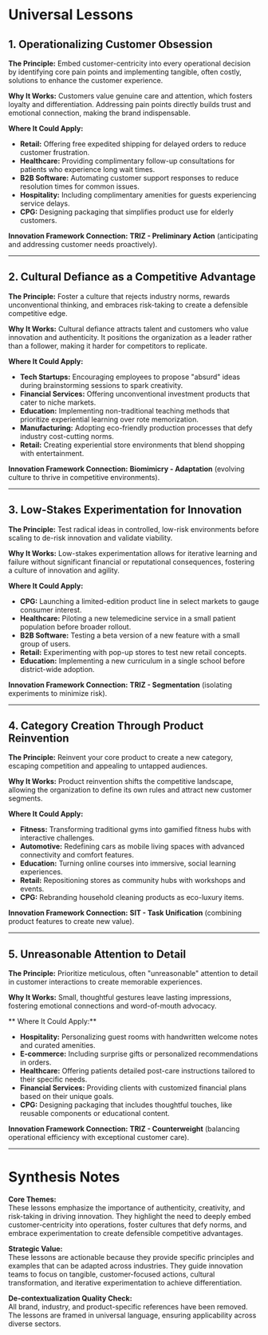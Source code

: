 # Universal Lessons

## 1. Operationalizing Customer Obsession

**The Principle:** Embed customer-centricity into every operational decision by identifying core pain points and implementing tangible, often costly, solutions to enhance the customer experience.

**Why It Works:** Customers value genuine care and attention, which fosters loyalty and differentiation. Addressing pain points directly builds trust and emotional connection, making the brand indispensable.

**Where It Could Apply:**  
- **Retail:** Offering free expedited shipping for delayed orders to reduce customer frustration.  
- **Healthcare:** Providing complimentary follow-up consultations for patients who experience long wait times.  
- **B2B Software:** Automating customer support responses to reduce resolution times for common issues.  
- **Hospitality:** Including complimentary amenities for guests experiencing service delays.  
- **CPG:** Designing packaging that simplifies product use for elderly customers.  

**Innovation Framework Connection:** **TRIZ - Preliminary Action** (anticipating and addressing customer needs proactively).

---

## 2. Cultural Defiance as a Competitive Advantage

**The Principle:** Foster a culture that rejects industry norms, rewards unconventional thinking, and embraces risk-taking to create a defensible competitive edge.

**Why It Works:** Cultural defiance attracts talent and customers who value innovation and authenticity. It positions the organization as a leader rather than a follower, making it harder for competitors to replicate.

**Where It Could Apply:**  
- **Tech Startups:** Encouraging employees to propose "absurd" ideas during brainstorming sessions to spark creativity.  
- **Financial Services:** Offering unconventional investment products that cater to niche markets.  
- **Education:** Implementing non-traditional teaching methods that prioritize experiential learning over rote memorization.  
- **Manufacturing:** Adopting eco-friendly production processes that defy industry cost-cutting norms.  
- **Retail:** Creating experiential store environments that blend shopping with entertainment.  

**Innovation Framework Connection:** **Biomimicry - Adaptation** (evolving culture to thrive in competitive environments).

---

## 3. Low-Stakes Experimentation for Innovation

**The Principle:** Test radical ideas in controlled, low-risk environments before scaling to de-risk innovation and validate viability.

**Why It Works:** Low-stakes experimentation allows for iterative learning and failure without significant financial or reputational consequences, fostering a culture of innovation and agility.

**Where It Could Apply:**  
- **CPG:** Launching a limited-edition product line in select markets to gauge consumer interest.  
- **Healthcare:** Piloting a new telemedicine service in a small patient population before broader rollout.  
- **B2B Software:** Testing a beta version of a new feature with a small group of users.  
- **Retail:** Experimenting with pop-up stores to test new retail concepts.  
- **Education:** Implementing a new curriculum in a single school before district-wide adoption.  

**Innovation Framework Connection:** **TRIZ - Segmentation** (isolating experiments to minimize risk).

---

## 4. Category Creation Through Product Reinvention

**The Principle:** Reinvent your core product to create a new category, escaping competition and appealing to untapped audiences.

**Why It Works:** Product reinvention shifts the competitive landscape, allowing the organization to define its own rules and attract new customer segments.

**Where It Could Apply:**  
- **Fitness:** Transforming traditional gyms into gamified fitness hubs with interactive challenges.  
- **Automotive:** Redefining cars as mobile living spaces with advanced connectivity and comfort features.  
- **Education:** Turning online courses into immersive, social learning experiences.  
- **Retail:** Repositioning stores as community hubs with workshops and events.  
- **CPG:** Rebranding household cleaning products as eco-luxury items.  

**Innovation Framework Connection:** **SIT - Task Unification** (combining product features to create new value).

---

## 5. Unreasonable Attention to Detail

**The Principle:** Prioritize meticulous, often "unreasonable" attention to detail in customer interactions to create memorable experiences.

**Why It Works:** Small, thoughtful gestures leave lasting impressions, fostering emotional connections and word-of-mouth advocacy.

** Where It Could Apply:**  
- **Hospitality:** Personalizing guest rooms with handwritten welcome notes and curated amenities.  
- **E-commerce:** Including surprise gifts or personalized recommendations in orders.  
- **Healthcare:** Offering patients detailed post-care instructions tailored to their specific needs.  
- **Financial Services:** Providing clients with customized financial plans based on their unique goals.  
- **CPG:** Designing packaging that includes thoughtful touches, like reusable components or educational content.  

**Innovation Framework Connection:** **TRIZ - Counterweight** (balancing operational efficiency with exceptional customer care).

---

# Synthesis Notes

**Core Themes:**  
These lessons emphasize the importance of authenticity, creativity, and risk-taking in driving innovation. They highlight the need to deeply embed customer-centricity into operations, foster cultures that defy norms, and embrace experimentation to create defensible competitive advantages.

**Strategic Value:**  
These lessons are actionable because they provide specific principles and examples that can be adapted across industries. They guide innovation teams to focus on tangible, customer-focused actions, cultural transformation, and iterative experimentation to achieve differentiation.

**De-contextualization Quality Check:**  
All brand, industry, and product-specific references have been removed. The lessons are framed in universal language, ensuring applicability across diverse sectors.